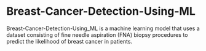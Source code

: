 # Breast-Cancer-Detection-Using-ML
Breast-Cancer-Detection-Using_ML is a machine learning model that uses a dataset consisting of fine needle aspiration (FNA) biopsy procedures to predict the likelihood of breast cancer in patients.
